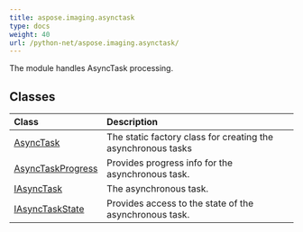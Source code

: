 ```yaml
---
title: aspose.imaging.asynctask
type: docs
weight: 40
url: /python-net/aspose.imaging.asynctask/
---
```



The module handles AsyncTask processing.

## **Classes**
|**Class**|**Description**|
| :- | :- |
|[AsyncTask](/imaging/python-net/aspose.imaging.asynctask/asynctask/)|The static factory class for creating the asynchronous tasks|
|[AsyncTaskProgress](/imaging/python-net/aspose.imaging.asynctask/asynctaskprogress/)|Provides progress info for the asynchronous task.|
|[IAsyncTask](/imaging/python-net/aspose.imaging.asynctask/iasynctask/)|The asynchronous task.|
|[IAsyncTaskState](/imaging/python-net/aspose.imaging.asynctask/iasynctaskstate/)|Provides access to the state of the asynchronous task.|
